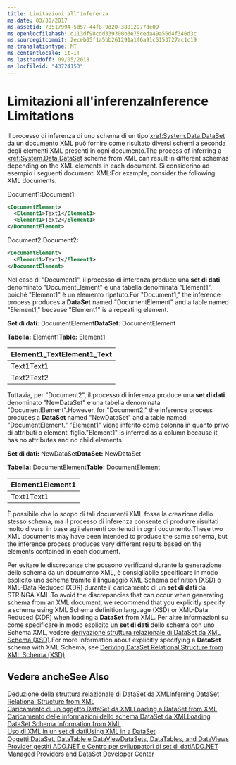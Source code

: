 ```yaml
---
title: Limitazioni all'inferenza
ms.date: 03/30/2017
ms.assetid: 78517994-5d57-44f8-9d20-38812977de09
ms.openlocfilehash: d113df98cdd339300b3e75ceda49a56d4f346d3c
ms.sourcegitcommit: 2eceb05f1a5bb261291a1f6a91c5153727ac1c19
ms.translationtype: MT
ms.contentlocale: it-IT
ms.lasthandoff: 09/05/2018
ms.locfileid: "43724153"
---
```

# <a name="inference-limitations"></a><span data-ttu-id="f1923-102">Limitazioni all'inferenza</span><span class="sxs-lookup"><span data-stu-id="f1923-102">Inference Limitations</span></span>
<span data-ttu-id="f1923-103">Il processo di inferenza di uno schema di un tipo <xref:System.Data.DataSet> da un documento XML può fornire come risultato diversi schemi a seconda degli elementi XML presenti in ogni documento.</span><span class="sxs-lookup"><span data-stu-id="f1923-103">The process of inferring a <xref:System.Data.DataSet> schema from XML can result in different schemas depending on the XML elements in each document.</span></span> <span data-ttu-id="f1923-104">Si considerino ad esempio i seguenti documenti XML:</span><span class="sxs-lookup"><span data-stu-id="f1923-104">For example, consider the following XML documents.</span></span>  
  
 <span data-ttu-id="f1923-105">Document1:</span><span class="sxs-lookup"><span data-stu-id="f1923-105">Document1:</span></span>  
  
```xml  
<DocumentElement>  
  <Element1>Text1</Element1>  
  <Element1>Text2</Element1>  
</DocumentElement>  
```  
  
 <span data-ttu-id="f1923-106">Document2:</span><span class="sxs-lookup"><span data-stu-id="f1923-106">Document2:</span></span>  
  
```xml  
<DocumentElement>  
  <Element1>Text1</Element1>  
</DocumentElement>  
```  
  
 <span data-ttu-id="f1923-107">Nel caso di "Document1", il processo di inferenza produce una **set di dati** denominato "DocumentElement" e una tabella denominata "Element1", poiché "Element1" è un elemento ripetuto.</span><span class="sxs-lookup"><span data-stu-id="f1923-107">For "Document1," the inference process produces a **DataSet** named "DocumentElement" and a table named "Element1," because "Element1" is a repeating element.</span></span>  
  
 <span data-ttu-id="f1923-108">**Set di dati:** DocumentElement</span><span class="sxs-lookup"><span data-stu-id="f1923-108">**DataSet:** DocumentElement</span></span>  
  
 <span data-ttu-id="f1923-109">**Tabella:** Element1</span><span class="sxs-lookup"><span data-stu-id="f1923-109">**Table:** Element1</span></span>  
  
|<span data-ttu-id="f1923-110">Element1_Text</span><span class="sxs-lookup"><span data-stu-id="f1923-110">Element1_Text</span></span>|  
|--------------------|  
|<span data-ttu-id="f1923-111">Text1</span><span class="sxs-lookup"><span data-stu-id="f1923-111">Text1</span></span>|  
|<span data-ttu-id="f1923-112">Text2</span><span class="sxs-lookup"><span data-stu-id="f1923-112">Text2</span></span>|  
  
 <span data-ttu-id="f1923-113">Tuttavia, per "Document2", il processo di inferenza produce una **set di dati** denominato "NewDataSet" e una tabella denominata "DocumentElement".</span><span class="sxs-lookup"><span data-stu-id="f1923-113">However, for "Document2," the inference process produces a **DataSet** named "NewDataSet" and a table named "DocumentElement."</span></span> <span data-ttu-id="f1923-114">"Element1" viene inferito come colonna in quanto privo di attributi o elementi figlio.</span><span class="sxs-lookup"><span data-stu-id="f1923-114">"Element1" is inferred as a column because it has no attributes and no child elements.</span></span>  
  
 <span data-ttu-id="f1923-115">**Set di dati:** NewDataSet</span><span class="sxs-lookup"><span data-stu-id="f1923-115">**DataSet:** NewDataSet</span></span>  
  
 <span data-ttu-id="f1923-116">**Tabella:** DocumentElement</span><span class="sxs-lookup"><span data-stu-id="f1923-116">**Table:** DocumentElement</span></span>  
  
|<span data-ttu-id="f1923-117">Element1</span><span class="sxs-lookup"><span data-stu-id="f1923-117">Element1</span></span>|  
|--------------|  
|<span data-ttu-id="f1923-118">Text1</span><span class="sxs-lookup"><span data-stu-id="f1923-118">Text1</span></span>|  
  
 <span data-ttu-id="f1923-119">È possibile che lo scopo di tali documenti XML fosse la creazione dello stesso schema, ma il processo di inferenza consente di produrre risultati molto diversi in base agli elementi contenuti in ogni documento.</span><span class="sxs-lookup"><span data-stu-id="f1923-119">These two XML documents may have been intended to produce the same schema, but the inference process produces very different results based on the elements contained in each document.</span></span>  
  
 <span data-ttu-id="f1923-120">Per evitare le discrepanze che possono verificarsi durante la generazione dello schema da un documento XML, è consigliabile specificare in modo esplicito uno schema tramite il linguaggio XML Schema definition (XSD) o XML-Data Reduced (XDR) durante il caricamento di un **set di dati** da STRINGA XML.</span><span class="sxs-lookup"><span data-stu-id="f1923-120">To avoid the discrepancies that can occur when generating schema from an XML document, we recommend that you explicitly specify a schema using XML Schema definition language (XSD) or XML-Data Reduced (XDR) when loading a **DataSet** from XML.</span></span> <span data-ttu-id="f1923-121">Per altre informazioni su come specificare in modo esplicito un **set di dati** dello schema con uno Schema XML, vedere [derivazione struttura relazionale di DataSet da XML Schema (XSD)](../../../../../docs/framework/data/adonet/dataset-datatable-dataview/deriving-dataset-relational-structure-from-xml-schema-xsd.md).</span><span class="sxs-lookup"><span data-stu-id="f1923-121">For more information about explicitly specifying a **DataSet** schema with XML Schema, see [Deriving DataSet Relational Structure from XML Schema (XSD)](../../../../../docs/framework/data/adonet/dataset-datatable-dataview/deriving-dataset-relational-structure-from-xml-schema-xsd.md).</span></span>  
  
## <a name="see-also"></a><span data-ttu-id="f1923-122">Vedere anche</span><span class="sxs-lookup"><span data-stu-id="f1923-122">See Also</span></span>  
 [<span data-ttu-id="f1923-123">Deduzione della struttura relazionale di DataSet da XML</span><span class="sxs-lookup"><span data-stu-id="f1923-123">Inferring DataSet Relational Structure from XML</span></span>](../../../../../docs/framework/data/adonet/dataset-datatable-dataview/inferring-dataset-relational-structure-from-xml.md)  
 [<span data-ttu-id="f1923-124">Caricamento di un oggetto DataSet da XML</span><span class="sxs-lookup"><span data-stu-id="f1923-124">Loading a DataSet from XML</span></span>](../../../../../docs/framework/data/adonet/dataset-datatable-dataview/loading-a-dataset-from-xml.md)  
 [<span data-ttu-id="f1923-125">Caricamento delle informazioni dello schema DataSet da XML</span><span class="sxs-lookup"><span data-stu-id="f1923-125">Loading DataSet Schema Information from XML</span></span>](../../../../../docs/framework/data/adonet/dataset-datatable-dataview/loading-dataset-schema-information-from-xml.md)  
 [<span data-ttu-id="f1923-126">Uso di XML in un set di dati</span><span class="sxs-lookup"><span data-stu-id="f1923-126">Using XML in a DataSet</span></span>](../../../../../docs/framework/data/adonet/dataset-datatable-dataview/using-xml-in-a-dataset.md)  
 [<span data-ttu-id="f1923-127">Oggetti DataSet, DataTable e DataView</span><span class="sxs-lookup"><span data-stu-id="f1923-127">DataSets, DataTables, and DataViews</span></span>](../../../../../docs/framework/data/adonet/dataset-datatable-dataview/index.md)  
 [<span data-ttu-id="f1923-128">Provider gestiti ADO.NET e Centro per sviluppatori di set di dati</span><span class="sxs-lookup"><span data-stu-id="f1923-128">ADO.NET Managed Providers and DataSet Developer Center</span></span>](https://go.microsoft.com/fwlink/?LinkId=217917)
